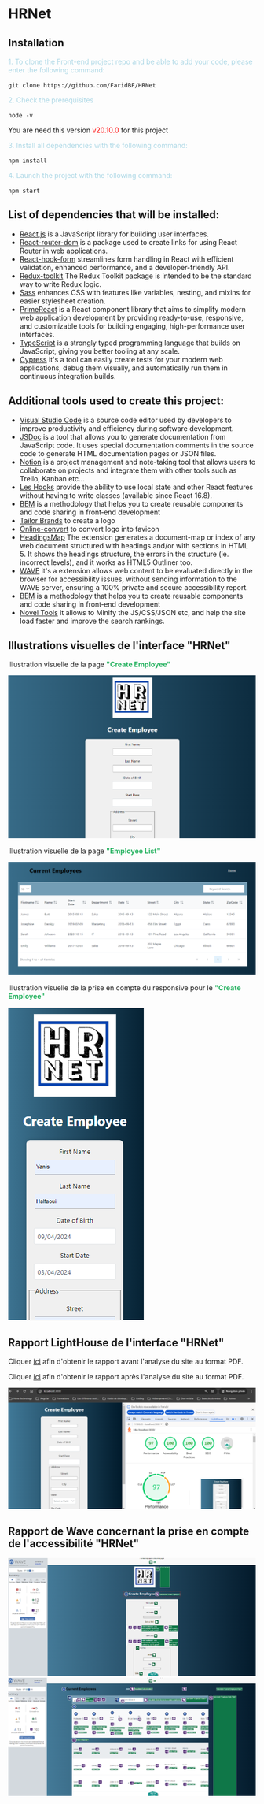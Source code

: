 # HRNet

## Installation

<span style="color:  #ADD8E6">1. To clone the Front-end project repo and be able to add your code, please enter the following command:</span>

```
git clone https://github.com/FaridBF/HRNet
```

<span style="color:  #ADD8E6">2. Check the prerequisites</span>

```
node -v
```

You are need this version <span style="color: #FF0000"> v20.10.0</span> for this project

<span style="color:  #ADD8E6">3. Install all dependencies with the following command:</span>

```
npm install
```

<span style="color:  #ADD8E6">4. Launch the project with the following command:

```
npm start
```

## List of dependencies that will be installed:

- [React.js](https://fr.reactjs.org/) is a JavaScript library for building user interfaces.
- [React-router-dom](https://www.npmjs.com/package/react-router-dom) is a package used to create links for using React Router in web applications.
- [React-hook-form](https://react-hook-form.co) streamlines form handling in React with efficient validation, enhanced performance, and a developer-friendly API.
- [Redux-toolkit](https://www.npmjs.com/package/@reduxjs/toolkit) The Redux Toolkit package is intended to be the standard way to write Redux logic.
- [Sass](https://sass-lang.com/) enhances CSS with features like variables, nesting, and mixins for easier stylesheet creation.
- [PrimeReact](https://primereact.org/) is a React component library that aims to simplify modern web application development by providing ready-to-use, responsive, and customizable tools for building engaging, high-performance user interfaces.
- [TypeScript](https://www.typescriptlang.org/) is a strongly typed programming language that builds on JavaScript, giving you better tooling at any scale.
- [Cypress](https://www.cypress.io/) it's a tool can easily create tests for your modern web applications, debug them visually, and automatically run them in continuous integration builds.

## Additional tools used to create this project:

- [Visual Studio Code](https://code.visualstudio.com/) is a source code editor used by developers to improve productivity and efficiency during software development.
- [JSDoc](https://jsdoc.app/) is a tool that allows you to generate documentation from JavaScript code. It uses special documentation comments in the source code to generate HTML documentation pages or JSON files.
- [Notion](https://www.notion.so/) is a project management and note-taking tool that allows users to collaborate on projects and integrate them with other tools such as Trello, Kanban etc...
- [Les Hooks](https://fr.reactjs.org/docs/hooks-state.html) provide the ability to use local state and other React features without having to write classes (available since React 16.8).
- [BEM](https://getbem.com/) is a methodology that helps you to create reusable components and code sharing in front‑end development
- [Tailor Brands](https://www.tailorbrands.com/) to create a logo
- [Online-convert](https://www.online-convert.com/) to convert logo into favicon
- [HeadingsMap](https://chromewebstore.google.com/detail/headingsmap/flbjommegcjonpdmenkdiocclhjacmbi) The extension generates a document-map or index of any web document structured with headings and/or with sections in HTML 5. It shows the headings structure, the errors in the structure (ie. incorrect levels), and it works as HTML5 Outliner too.
- [WAVE](https://wave.webaim.org/extension/) it's a extension allows web content to be evaluated directly in the browser for accessibility issues, without sending information to the WAVE server, ensuring a 100% private and secure accessibility report.
- [BEM](https://getbem.com/) is a methodology that helps you to create reusable components and code sharing in front‑end development
- [Novel Tools](https://www.novel.tools/minify) it allows to Minify the JS/CSS/JSON etc, and help the site load faster and improve the search rankings.

## Illustrations visuelles de l'interface "HRNet"

Illustration visuelle de la page <span style="color:  #26B260">**"Create Employee"**</span>

<img src ="./src/assets/illustrationReadMe/IllustrationCreateEmployee.png" title = "Create Employee" alt = "Create Employee" />

Illustration visuelle de la page <span style="color:  #26B260">**"Employee List"**</span>

<img src ="./src/assets/illustrationReadMe/IllustrationEmployeeList.png" title = "Employee List" alt = "Employee List" />

Illustration visuelle de la prise en compte du responsive pour le <span style="color:  #26B260">**"Create Employee"**</span>

<img src ="./src/assets/illustrationReadMe/IllustrationResponsiveCreateEmployee.png" title = "Responsive Create Employee" alt = "Responsive Create Employee" />

## Rapport LightHouse de l'interface "HRNet"

Cliquer [ici](https://github.com/FaridBF/HRNet/blob/main/docs/lightHouse/lightHouseBeforeAnalyze.pdf) afin d'obtenir le rapport avant l'analyse du site au format PDF.

Cliquer [ici](https://github.com/FaridBF/HRNet/blob/main/docs/lightHouse/lightHouseAfterAnalyze.pdf) afin d'obtenir le rapport après l'analyse du site au format PDF.

<img src ="./src/assets/illustrationReadMe/IllustrationLightHouse.png" title = "LightHouse" alt = "LightHouse" />

## Rapport de Wave concernant la prise en compte de l'accessibilité "HRNet"

<img src ="./src/assets/illustrationReadMe/IllustrationWavePageCreateEmployee.png" title = "Illustration Wave Page CreateEmployee" alt = "Illustration Wave Page CreateEmployee" />

<img src ="./src/assets/illustrationReadMe/IllustrationWavePageEmployeeList.png" title = "Illustration Wave Page Employee List" alt = "Illustration Wave Page EmployeeList" />
